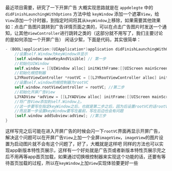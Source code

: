 最近项目需要，研究了一下开屏广告
大概实现思路就是在  ```appdelegte```  中的  ```didFinishLaunchingWithOptions``` 方法中给 ```keyWindow``` 添加一个遮罩```View```，给```View```添加一个计时器，到指定时间将其从```keyWindow```上移除，如果需要其他效果如：点击广告图片跳转到广告详情页面之类的，可以在点击广告图片时发送一个通知，让其他```ViewController```进行跳转之类的（这部分就不用写了，我们主要讨论的是如何添加一个开屏广告）
闲话少絮，下面是代码，其实很简单：

```Objective-C
- (BOOL)application:(UIApplication*)application didFinishLaunchingWithOptions:(NSDictionary*)launchOptions{
	//设置self.Window为keyWindow并显示
	[self.window makeKeyAndVisible] // 第一步
	//初始化UIWindow
	self.window = [[UIWindow alloc] initWithFrame:[[UIScreen mainScreen] bounds]];
	//初始化根控制器
	LJYRootViewController *rootVC = [[LJYRootViewController alloc] init];
	//设置self.window的根控制器为rootVC
	self.window.rootViewController = rootVC; //第二步 
	//初始化开屏广告View
	LJYADView *adView = [[LJYADView alloc] initFrame:[[UIScreen mainScreen] bounds]];
	//将广告View添加到self.Window上。
    //这一步要写在指定keyWindow之后，也就是第二步之后，因为后设置rootVC的话rootVC会覆盖在adView之上
    //而且第一步设置keyWindow要写在最前，写在后边也会有问题
	[self.window addSubview:adView]; //第三步
}
```

这样写完之后可能在进入开屏广告的时候会闪一下```rootVC```界面再显示开屏广告，解决这个问题可以在开屏广告```View```上加一个全屏```imageView```，```imageView```的图片设置为启动图片就不会有这个问题了，好了，大概就是这样吧
同样的方法也可以实现app新版本特性页展示，这样有一个好处就是广告页或者新版本特性页展示完之后不用再等app首页加载，如果通过切换根控制器来实现这个功能的话，还要有等待首页加载的过程，所以在```keyWindow```上加```View```实现体验要更好一些
